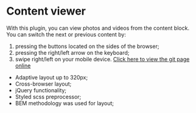 # Content viewer
With this plugin, you can view photos and videos from the content block. 
<br/>
You can switch the next or previous content by:
1) pressing the buttons located on the sides of the browser;
2) pressing the right/left arrow on the keyboard;
3) swipe right/left on your mobile device.
<a href="https://viktorcoi.github.io/content-viewer/">Click here to view the git page online</a>
- Adaptive layout up to 320px;
- Cross-browser layout;
- jQuery functionality;
- Styled scss preprocessor;
- BEM methodology was used for layout;
